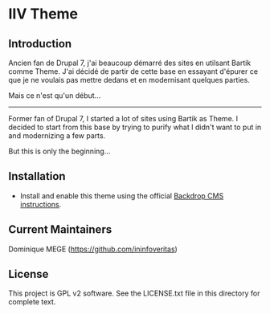 # IIV Theme

## Introduction

Ancien fan de Drupal 7, j'ai beaucoup démarré des sites en utilsant Bartik comme Theme.
J'ai décidé de partir de cette base en essayant d'épurer ce que je ne voulais pas mettre dedans et en modernisant quelques parties.

Mais ce n'est qu'un début...

-------

Former fan of Drupal 7, I started a lot of sites using Bartik as Theme.
I decided to start from this base by trying to purify what I didn't want to put in and modernizing a few parts.

But this is only the beginning...

## Installation

 - Install and enable this theme using the official [Backdrop CMS instructions](https://backdropcms.org/guide/themes).

## Current Maintainers
Dominique MEGE (https://github.com/ininfoveritas)

## License

This project is GPL v2 software.
See the LICENSE.txt file in this directory for complete text.
